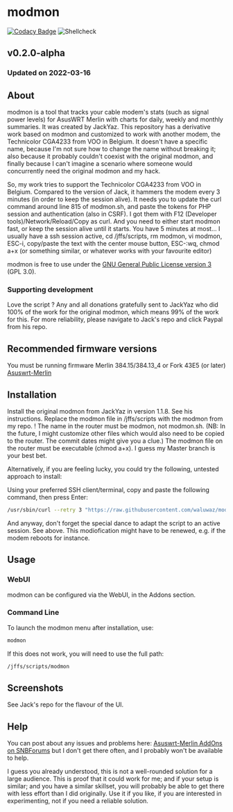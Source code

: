 # modmon
[![Codacy Badge](https://api.codacy.com/project/badge/Grade/91af8db9cd354643a8ef6a7117be90fb)](https://www.codacy.com/app/jackyaz/modmon?utm_source=github.com&amp;utm_medium=referral&amp;utm_content=jackyaz/modmon&amp;utm_campaign=Badge_Grade)
![Shellcheck](https://github.com/jackyaz/modmon/actions/workflows/shellcheck.yml/badge.svg)

## v0.2.0-alpha
### Updated on 2022-03-16
## About
modmon is a tool that tracks your cable modem's stats (such as signal power levels) for AsusWRT Merlin with charts for daily, weekly and monthly summaries. It was created by JackYaz. This repository has a derivative work based on modmon and customized to work with another modem, the Technicolor CGA4233 from VOO in Belgium. It doesn't have a specific name, because I'm not sure how to change the name without breaking it; also because it probably couldn't coexist with the original modmon, and finally because I can't imagine a scenario where someone would concurrently need the original modmon and my hack.

So, my work tries to support the Technicolor CGA4233 from VOO in Belgium. Compared to the version of Jack, it hammers the modem every 3 minutes (in order to keep the session alive). It needs you to update the curl command around line 815 of modmon.sh, and paste the tokens for PHP session and authentication (also in CSRF). I got them with F12 (Developer tools)/Network/Reload/Copy as curl. And you need to either start modmon fast, or keep the session alive until it starts. You have 5 minutes at most... I usually have a  ssh session active, cd /jffs/scripts, rm modmon, vi modmon, ESC-i, copy/paste the text with the center mouse button, ESC-:wq, chmod a+x (or something similar, or whatever works with your favourite editor) 

modmon is free to use under the [GNU General Public License version 3](https://opensource.org/licenses/GPL-3.0) (GPL 3.0).

### Supporting development
Love the script ? Any and all donations gratefully sent to JackYaz who did 100% of the work for the original modmon, which means 99% of the work for this. For more reliability, please navigate to Jack's repo and click Paypal from his repo.

## Recommended firmware versions
You must be running firmware Merlin 384.15/384.13_4 or Fork 43E5 (or later) [Asuswrt-Merlin](https://www.asuswrt-merlin.net/)

## Installation
Install the original modmon from JackYaz in version 1.1.8. See his instructions.
Replace the modmon file in /jffs/scripts with the modmon from my repo. ! The name in the router must be modmon, not modmon.sh.
(NB: In the future, I might customize other files which would also need to be copied to the router. The commit dates might give you a clue.)
The modmon file on the router must be executable (chmod a+x).
I guess my Master branch is your best bet.

Alternatively, if you are feeling lucky, you could try the following, untested approach to install:

Using your preferred SSH client/terminal, copy and paste the following command, then press Enter:

```sh
/usr/sbin/curl --retry 3 "https://raw.githubusercontent.com/waluwaz/modmon/master/modmon.sh" -o "/jffs/scripts/modmon" && chmod 0755 /jffs/scripts/modmon && /jffs/scripts/modmon install
```

And anyway, don't forget the special dance to adapt the script to an active session. See above. This modiofication might have to be renewed, e.g. if the modem reboots for instance.

## Usage
### WebUI
modmon can be configured via the WebUI, in the Addons section.

### Command Line
To launch the modmon menu after installation, use:
```sh
modmon
```

If this does not work, you will need to use the full path:
```sh
/jffs/scripts/modmon
```

## Screenshots
See Jack's repo for the flavour of the UI.

## Help
You can post about any issues and problems here: [Asuswrt-Merlin AddOns on SNBForums](https://www.snbforums.com/forums/asuswrt-merlin-addons.60/?prefix_id=21)
but I don't get there often, and I probably won't be available to help.

I guess you already understood, this is not a well-rounded solution for a large audience. This is proof that it could work for me; and if your setup is similar; and you have a similar skillset, you will probably be able to get there with less effort than I did originally. Use it if you like, if you are interested in experimenting, not if you need a reliable solution.
